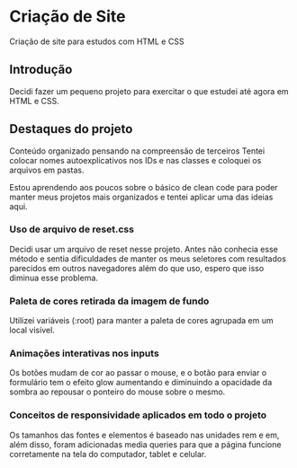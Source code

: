 # Criação de Site 
 Criação de site para estudos com HTML e CSS

## Introdução
Decidi fazer um pequeno projeto para exercitar o que estudei até agora em HTML e CSS.


## Destaques do projeto
Conteúdo organizado pensando na compreensão de terceiros
Tentei colocar nomes autoexplicativos nos IDs e nas classes e coloquei os arquivos em pastas.

Estou aprendendo aos poucos sobre o básico de clean code para poder manter meus projetos mais organizados e tentei aplicar uma das ideias aqui.

### Uso de arquivo de reset.css
Decidi usar um arquivo de reset nesse projeto. Antes não conhecia esse método e sentia dificuldades de manter os meus seletores com resultados parecidos em outros navegadores além do que uso, espero que isso diminua esse problema.

### Paleta de cores retirada da imagem de fundo
Utilizei variáveis (:root) para manter a paleta de cores agrupada em um local visível.

### Animações interativas nos inputs
Os botões mudam de cor ao passar o mouse, e o botão para enviar o formulário tem o efeito glow aumentando e diminuindo a opacidade da sombra ao repousar o ponteiro do mouse sobre o mesmo.

### Conceitos de responsividade aplicados em todo o projeto
Os tamanhos das fontes e elementos é baseado nas unidades rem e em, além disso, foram adicionadas media queries para que a página funcione corretamente na tela do computador, tablet e celular.